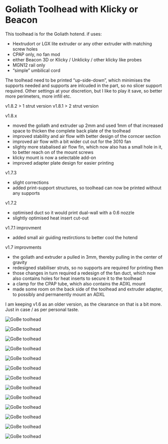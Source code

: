 # Goliath Toolhead with Klicky or Beacon

This toolhead is for the Goliath hotend. if uses:
- Hextrudort or LGX lite extruder or any other extruder with matching screw holes
- CPAP only, no fan mod 
- either Beacon 3D or Klicky / Unklicky / other klicky like probes
- MGN12 rail only
- “simple” umbilical cord

The toolhead need to be printed “up-side-down”, which minimises the supports needed and supports are inlcuded in the part, so no slicer support required. Other settings at your discretion, but I like to play it save, so better more perimeters, more infill etc.

v1.8.2 > 1 strut version
v1.8.1 > 2 strut version

v1.8.x
- moved the goliath and extruder up 2mm and used 1mm of that increased space to thicken the complete back plate of the toolhead
- improved stability and air flow with better design of the corncer section 
- improved air flow with a bit wider cut out for the 3010 fan
- slighty more stabalised air flow fin, which now also has a small hole in it, to better reach on of the mount screws
- klicky mount is now a selectable add-on
- improved adapter plate design for easier printing

v1.7.3
- slight corrections 
- added print-support structures, so toolhead can now be printed without any supports

v1.7.2
- optimised duct so it would print dual-wall with a 0.6 nozzle
- slightly optimised heat insert cut-out

v1.7.1 improvment 
- added small air guiding restirctions to better cool the hotend

v1.7 improvments
- the goliath and extruder a pulled in 3mm, thereby pulling in the center of gravity
- redesigned stabiliser struts, so no supports are required for printing then
- those changes in turn required a redesign of the fan duct, which now also contains holes for heat inserts to secure it to the toolhead
- a clamp for the CPAP tube, which also contains the ADXL mount
- made some room on the back side of the toolhead and extruder adapter, to possibly and permanently mount an ADXL

I am keeping v1.6 as an older version, as the clearance on that is a bit more. Just in case / as per personal taste.

![GoBe toolhead](img/1.png)

![GoBe toolhead](img/2.png)

![GoBe toolhead](img/3.png)

![GoBe toolhead](img/4.png)

![GoBe toolhead](img/5.png)

![GoBe toolhead](img/6.png)

![GoBe toolhead](img/7.png)

![GoBe toolhead](img/8.png)

![GoBe toolhead](img/9.png)

![GoBe toolhead](img/10.png)

![GoBe toolhead](img/11.jpeg)

![GoBe toolhead](img/12.jpeg)

![GoBe toolhead](img/13.png)